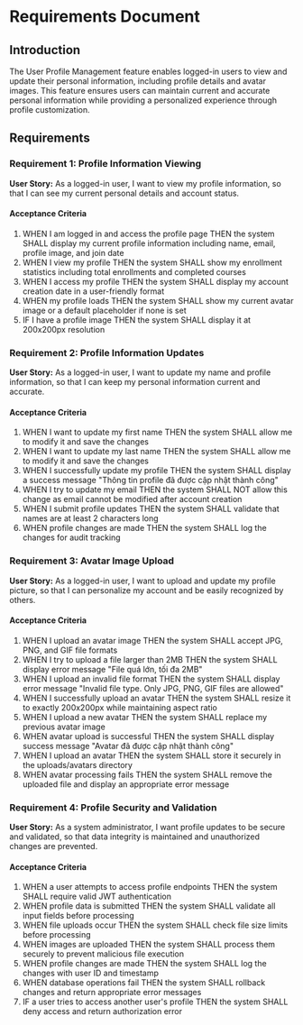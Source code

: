 # Requirements Document

## Introduction

The User Profile Management feature enables logged-in users to view and update their personal information, including profile details and avatar images. This feature ensures users can maintain current and accurate personal information while providing a personalized experience through profile customization.

## Requirements

### Requirement 1: Profile Information Viewing

**User Story:** As a logged-in user, I want to view my profile information, so that I can see my current personal details and account status.

#### Acceptance Criteria

1. WHEN I am logged in and access the profile page THEN the system SHALL display my current profile information including name, email, profile image, and join date
2. WHEN I view my profile THEN the system SHALL show my enrollment statistics including total enrollments and completed courses
3. WHEN I access my profile THEN the system SHALL display my account creation date in a user-friendly format
4. WHEN my profile loads THEN the system SHALL show my current avatar image or a default placeholder if none is set
5. IF I have a profile image THEN the system SHALL display it at 200x200px resolution

### Requirement 2: Profile Information Updates

**User Story:** As a logged-in user, I want to update my name and profile information, so that I can keep my personal information current and accurate.

#### Acceptance Criteria

1. WHEN I want to update my first name THEN the system SHALL allow me to modify it and save the changes
2. WHEN I want to update my last name THEN the system SHALL allow me to modify it and save the changes
3. WHEN I successfully update my profile THEN the system SHALL display a success message "Thông tin profile đã được cập nhật thành công"
4. WHEN I try to update my email THEN the system SHALL NOT allow this change as email cannot be modified after account creation
5. WHEN I submit profile updates THEN the system SHALL validate that names are at least 2 characters long
6. WHEN profile changes are made THEN the system SHALL log the changes for audit tracking

### Requirement 3: Avatar Image Upload

**User Story:** As a logged-in user, I want to upload and update my profile picture, so that I can personalize my account and be easily recognized by others.

#### Acceptance Criteria

1. WHEN I upload an avatar image THEN the system SHALL accept JPG, PNG, and GIF file formats
2. WHEN I try to upload a file larger than 2MB THEN the system SHALL display error message "File quá lớn, tối đa 2MB"
3. WHEN I upload an invalid file format THEN the system SHALL display error message "Invalid file type. Only JPG, PNG, GIF files are allowed"
4. WHEN I successfully upload an avatar THEN the system SHALL resize it to exactly 200x200px while maintaining aspect ratio
5. WHEN I upload a new avatar THEN the system SHALL replace my previous avatar image
6. WHEN avatar upload is successful THEN the system SHALL display success message "Avatar đã được cập nhật thành công"
7. WHEN I upload an avatar THEN the system SHALL store it securely in the uploads/avatars directory
8. WHEN avatar processing fails THEN the system SHALL remove the uploaded file and display an appropriate error message

### Requirement 4: Profile Security and Validation

**User Story:** As a system administrator, I want profile updates to be secure and validated, so that data integrity is maintained and unauthorized changes are prevented.

#### Acceptance Criteria

1. WHEN a user attempts to access profile endpoints THEN the system SHALL require valid JWT authentication
2. WHEN profile data is submitted THEN the system SHALL validate all input fields before processing
3. WHEN file uploads occur THEN the system SHALL check file size limits before processing
4. WHEN images are uploaded THEN the system SHALL process them securely to prevent malicious file execution
5. WHEN profile changes are made THEN the system SHALL log the changes with user ID and timestamp
6. WHEN database operations fail THEN the system SHALL rollback changes and return appropriate error messages
7. IF a user tries to access another user's profile THEN the system SHALL deny access and return authorization error